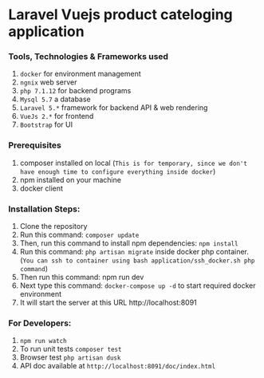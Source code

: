 # Laravel Vuejs product cateloging application

### Tools, Technologies & Frameworks used
1. `docker` for environment management
2. `ngnix` web server
3. `php 7.1.12` for backend programs
4. `Mysql 5.7` a database
5. `Laravel 5.*` framework for backend API & web rendering
6. `VueJs 2.*` for frontend
7. `Bootstrap` for UI

### Prerequisites
1. composer installed on local (`This is for temporary, since we don't have enough time to configure everything inside docker`)
2. npm installed on your machine
2. docker client

### Installation Steps:

1. Clone the repository
2. Run this command: `composer update`
3. Then, run this command to install npm dependencies: `npm install`
4. Run this command: `php artisan migrate` inside docker php container. (`You can ssh to container using bash application/ssh_docker.sh php command`)
5. Then run this command: npm run dev
6. Next type this command: `docker-compose up -d` to start required docker environment
7. It will start the server at this URL http://localhost:8091

### For Developers:
1. `npm run watch`
2. To run unit tests `composer test`
3. Browser test `php artisan dusk`
4. API doc available at `http://localhost:8091/doc/index.html`
